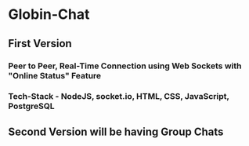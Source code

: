 # Globin-Chat
## First Version
### Peer to Peer, Real-Time Connection using Web Sockets with "Online Status" Feature
### Tech-Stack - NodeJS, socket.io, HTML, CSS, JavaScript, PostgreSQL
## Second Version will be having Group Chats
